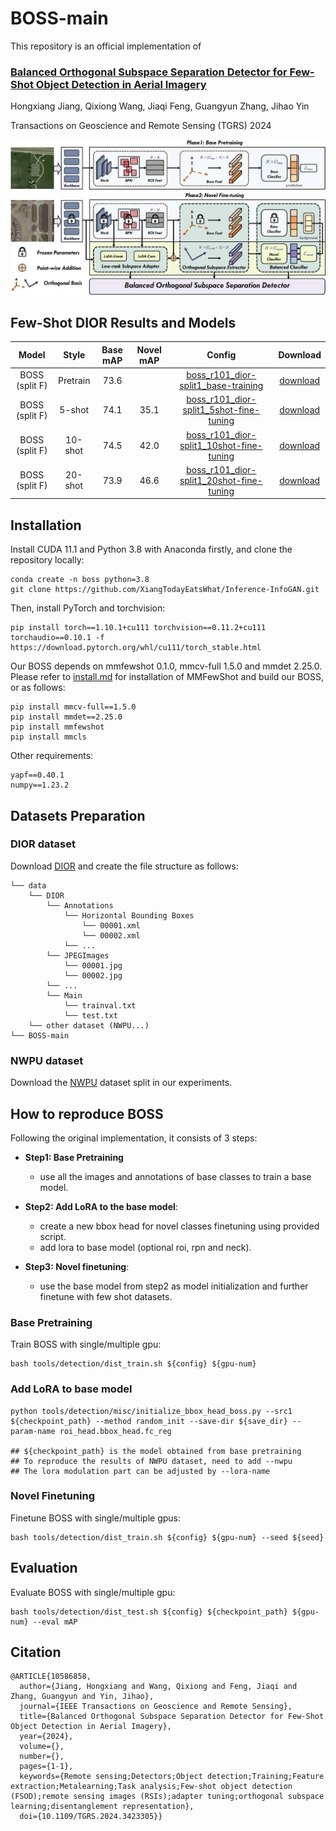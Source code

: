 # BOSS-main


This repository is an official implementation of 

### [Balanced Orthogonal Subspace Separation Detector for Few-Shot Object Detection in Aerial Imagery](https://ieeexplore.ieee.org/document/10586858)
Hongxiang Jiang, Qixiong Wang, Jiaqi Feng, Guangyun Zhang, Jihao Yin

Transactions on Geoscience and Remote Sensing (TGRS) 2024

<p align="center">
<img src=resources/framework.png> 

## Few-Shot DIOR Results and Models

|   Model  | Style |  Base mAP  | Novel mAP |  Config  |  Download  |
| :------: | :---: |  :-------: | :-------: | :------: | :--------: |
|   BOSS (split F)   |  Pretrain  | 73.6 |        | [boss_r101_dior-split1_base-training](configs/detection/boss/dior/split1/boss_r101_dior-split1_base-training.py)   |   [download](https://drive.google.com/drive/folders/1izNGDPZX3vMk0VI9Adnh3o87zKpM-Tw_?usp=drive_link)  |   
| BOSS (split F)   |  5-shot  | 74.1 |    35.1    | [boss_r101_dior-split1_5shot-fine-tuning](configs/detection/boss/dior/split1/boss_r101_dior-split1_5shot-fine-tuning.py)   |   [download](https://drive.google.com/drive/folders/1izNGDPZX3vMk0VI9Adnh3o87zKpM-Tw_?usp=drive_link)   |                    
|   BOSS (split F)   |  10-shot  | 74.5 |    42.0    | [boss_r101_dior-split1_10shot-fine-tuning](configs/detection/boss/dior/split1/boss_r101_dior-split1_10shot-fine-tuning.py)   |  [download](https://drive.google.com/drive/folders/1izNGDPZX3vMk0VI9Adnh3o87zKpM-Tw_?usp=drive_link)    |      
|   BOSS (split F)   |  20-shot  | 73.9 |    46.6    | [boss_r101_dior-split1_20shot-fine-tuning](configs/detection/boss/dior/split1/boss_r101_dior-split1_20shot-fine-tuning.py)   |   [download](https://drive.google.com/drive/folders/1izNGDPZX3vMk0VI9Adnh3o87zKpM-Tw_?usp=drive_link)   |      

## Installation
Install CUDA 11.1 and Python 3.8 with Anaconda firstly, and clone the repository locally:
```shell
conda create -n boss python=3.8
git clone https://github.com/XiangTodayEatsWhat/Inference-InfoGAN.git
```
Then, install PyTorch and torchvision:
```shell
pip install torch==1.10.1+cu111 torchvision==0.11.2+cu111 torchaudio==0.10.1 -f https://download.pytorch.org/whl/cu111/torch_stable.html
```
Our BOSS depends on mmfewshot 0.1.0, mmcv-full 1.5.0 and mmdet 2.25.0. 
Please refer to [install.md](/docs/en/install.md) for installation of MMFewShot and build our BOSS, or as follows:
```
pip install mmcv-full==1.5.0
pip install mmdet==2.25.0
pip install mmfewshot
pip install mmcls
```

Other requirements:
```
yapf==0.40.1
numpy==1.23.2
```

## Datasets Preparation


### DIOR dataset
Download [DIOR](https://drive.google.com/drive/folders/1UdlgHk49iu6WpcJ5467iT-UqNPpx__CC) and create the file structure as follows:
```
└── data
    └── DIOR
        └── Annotations
        	└── Horizontal Bounding Boxes
        		└── 00001.xml
        		└── 00002.xml
			└── ...
        └── JPEGImages
        	└── 00001.jpg
        	└── 00002.jpg
		└── ...
    	└── Main
        	└── trainval.txt
        	└── test.txt
    └── other dataset (NWPU...)
└── BOSS-main
```

### NWPU dataset
Download the [NWPU](https://drive.google.com/file/d/1I4uqKKwK2r94k1NLXOpnzuP-mlO73N23/view?usp=drive_link) dataset split in our experiments.
## How to reproduce BOSS 
Following the original implementation, it consists of 3 steps:

- **Step1: Base Pretraining**

  - use all the images and annotations of base classes to train a base model.

- **Step2: Add LoRA to the base model**:

  - create a new bbox head for novel classes finetuning using provided script.
  - add lora to base model (optional roi, rpn and neck).

- **Step3: Novel finetuning**:

  - use the base model from step2 as model initialization and further finetune with few shot datasets.


### Base Pretraining
Train BOSS with single/multiple gpu:
```shell
bash tools/detection/dist_train.sh ${config} ${gpu-num}
```


### Add LoRA to base model
```shell
python tools/detection/misc/initialize_bbox_head_boss.py --src1 ${checkpoint_path} --method random_init --save-dir ${save_dir} --param-name roi_head.bbox_head.fc_reg

## ${checkpoint_path} is the model obtained from base pretraining
## To reproduce the results of NWPU dataset, need to add --nwpu
## The lora modulation part can be adjusted by --lora-name
```


### Novel Finetuning
Finetune BOSS with single/multiple gpus:
```shell
bash tools/detection/dist_train.sh ${config} ${gpu-num} --seed ${seed}
```

## Evaluation
Evaluate BOSS with single/multiple gpu:
```shell
bash tools/detection/dist_test.sh ${config} ${checkpoint_path} ${gpu-num} --eval mAP
```


## Citation
```
@ARTICLE{10586858,
  author={Jiang, Hongxiang and Wang, Qixiong and Feng, Jiaqi and Zhang, Guangyun and Yin, Jihao},
  journal={IEEE Transactions on Geoscience and Remote Sensing}, 
  title={Balanced Orthogonal Subspace Separation Detector for Few-Shot Object Detection in Aerial Imagery}, 
  year={2024},
  volume={},
  number={},
  pages={1-1},
  keywords={Remote sensing;Detectors;Object detection;Training;Feature extraction;Metalearning;Task analysis;Few-shot object detection (FSOD);remote sensing images (RSIs);adapter tuning;orthogonal subspace learning;disentanglement representation},
  doi={10.1109/TGRS.2024.3423305}}
```
